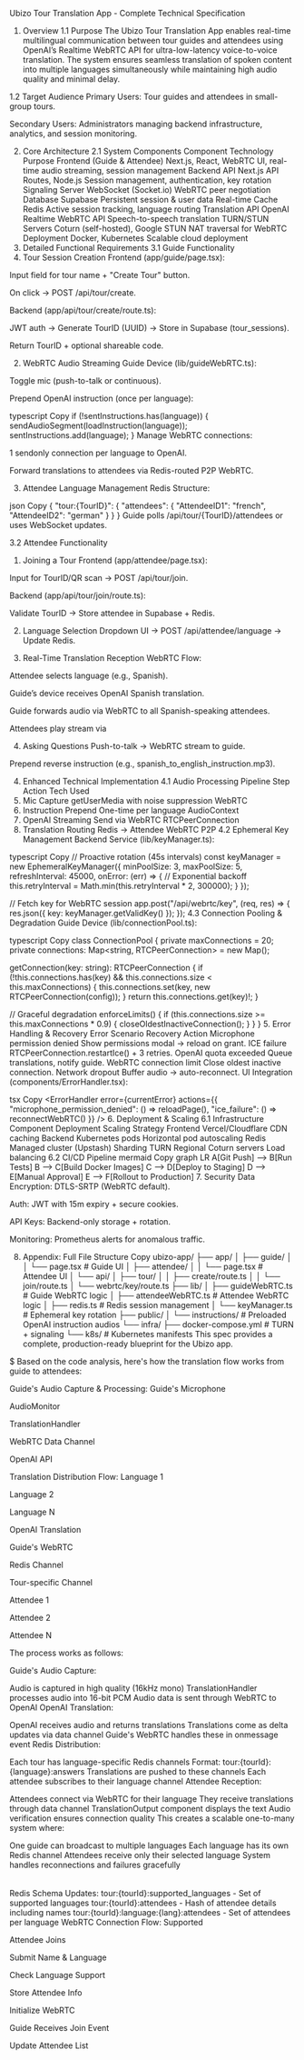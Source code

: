 Ubizo Tour Translation App - Complete Technical Specification
1. Overview
1.1 Purpose
The Ubizo Tour Translation App enables real-time multilingual communication between tour guides and attendees using OpenAI’s Realtime WebRTC API for ultra-low-latency voice-to-voice translation. The system ensures seamless translation of spoken content into multiple languages simultaneously while maintaining high audio quality and minimal delay.

1.2 Target Audience
Primary Users: Tour guides and attendees in small-group tours.

Secondary Users: Administrators managing backend infrastructure, analytics, and session monitoring.

2. Core Architecture
2.1 System Components
Component	Technology	Purpose
Frontend (Guide & Attendee)	Next.js, React, WebRTC	UI, real-time audio streaming, session management
Backend API	Next.js API Routes, Node.js	Session management, authentication, key rotation
Signaling Server	WebSocket (Socket.io)	WebRTC peer negotiation
Database	Supabase	Persistent session & user data
Real-time Cache	Redis	Active session tracking, language routing
Translation API	OpenAI Realtime WebRTC API	Speech-to-speech translation
TURN/STUN Servers	Coturn (self-hosted), Google STUN	NAT traversal for WebRTC
Deployment	Docker, Kubernetes	Scalable cloud deployment
3. Detailed Functional Requirements
3.1 Guide Functionality
1. Tour Session Creation
Frontend (app/guide/page.tsx):

Input field for tour name + "Create Tour" button.

On click → POST /api/tour/create.

Backend (app/api/tour/create/route.ts):

JWT auth → Generate TourID (UUID) → Store in Supabase (tour_sessions).

Return TourID + optional shareable code.

2. WebRTC Audio Streaming
Guide Device (lib/guideWebRTC.ts):

Toggle mic (push-to-talk or continuous).

Prepend OpenAI instruction (once per language):

typescript
Copy
if (!sentInstructions.has(language)) {
  sendAudioSegment(loadInstruction(language));
  sentInstructions.add(language);
}
Manage WebRTC connections:

1 sendonly connection per language to OpenAI.

Forward translations to attendees via Redis-routed P2P WebRTC.

3. Attendee Language Management
Redis Structure:

json
Copy
{
  "tour:{TourID}": {
    "attendees": {
      "AttendeeID1": "french",
      "AttendeeID2": "german"
    }
  }
}
Guide polls /api/tour/{TourID}/attendees or uses WebSocket updates.

3.2 Attendee Functionality
1. Joining a Tour
Frontend (app/attendee/page.tsx):

Input for TourID/QR scan → POST /api/tour/join.

Backend (app/api/tour/join/route.ts):

Validate TourID → Store attendee in Supabase + Redis.

2. Language Selection
Dropdown UI → POST /api/attendee/language → Update Redis.

3. Real-Time Translation Reception
WebRTC Flow:

Attendee selects language (e.g., Spanish).

Guide’s device receives OpenAI Spanish translation.

Guide forwards audio via WebRTC to all Spanish-speaking attendees.

Attendees play stream via <audio> element.

4. Asking Questions
Push-to-talk → WebRTC stream to guide.

Prepend reverse instruction (e.g., spanish_to_english_instruction.mp3).

4. Enhanced Technical Implementation
4.1 Audio Processing Pipeline
Step	Action	Tech Used
1. Mic Capture	getUserMedia with noise suppression	WebRTC
2. Instruction Prepend	One-time per language	AudioContext
3. OpenAI Streaming	Send via WebRTC	RTCPeerConnection
4. Translation Routing	Redis → Attendee WebRTC	P2P
4.2 Ephemeral Key Management
Backend Service (lib/keyManager.ts):

typescript
Copy
// Proactive rotation (45s intervals)
const keyManager = new EphemeralKeyManager({
  minPoolSize: 3,
  maxPoolSize: 5,
  refreshInterval: 45000,
  onError: (err) => {
    // Exponential backoff
    this.retryInterval = Math.min(this.retryInterval * 2, 300000);
  }
});

// Fetch key for WebRTC session
app.post("/api/webrtc/key", (req, res) => {
  res.json({ key: keyManager.getValidKey() });
});
4.3 Connection Pooling & Degradation
Guide Device (lib/connectionPool.ts):

typescript
Copy
class ConnectionPool {
  private maxConnections = 20;
  private connections: Map<string, RTCPeerConnection> = new Map();

  getConnection(key: string): RTCPeerConnection {
    if (!this.connections.has(key) && this.connections.size < this.maxConnections) {
      this.connections.set(key, new RTCPeerConnection(config));
    }
    return this.connections.get(key)!;
  }

  // Graceful degradation
  enforceLimits() {
    if (this.connections.size >= this.maxConnections * 0.9) {
      closeOldestInactiveConnection();
    }
  }
}
5. Error Handling & Recovery
Error Scenario	Recovery Action
Microphone permission denied	Show permissions modal → reload on grant.
ICE failure	RTCPeerConnection.restartIce() + 3 retries.
OpenAI quota exceeded	Queue translations, notify guide.
WebRTC connection limit	Close oldest inactive connection.
Network dropout	Buffer audio → auto-reconnect.
UI Integration (components/ErrorHandler.tsx):

tsx
Copy
<ErrorHandler 
  error={currentError}
  actions={{
    "microphone_permission_denied": () => reloadPage(),
    "ice_failure": () => reconnectWebRTC()
  }}
/>
6. Deployment & Scaling
6.1 Infrastructure
Component	Deployment	Scaling Strategy
Frontend	Vercel/Cloudflare	CDN caching
Backend	Kubernetes pods	Horizontal pod autoscaling
Redis	Managed cluster (Upstash)	Sharding
TURN	Regional Coturn servers	Load balancing
6.2 CI/CD Pipeline
mermaid
Copy
graph LR
  A[Git Push] --> B[Run Tests]
  B --> C[Build Docker Images]
  C --> D[Deploy to Staging]
  D --> E[Manual Approval]
  E --> F[Rollout to Production]
7. Security
Data Encryption: DTLS-SRTP (WebRTC default).

Auth: JWT with 15m expiry + secure cookies.

API Keys: Backend-only storage + rotation.

Monitoring: Prometheus alerts for anomalous traffic.

8. Appendix: Full File Structure
Copy
ubizo-app/
├── app/
│   ├── guide/
│   │   └── page.tsx          # Guide UI
│   ├── attendee/
│   │   └── page.tsx          # Attendee UI
│   └── api/
│       ├── tour/
│       │   ├── create/route.ts
│       │   └── join/route.ts
│       └── webrtc/key/route.ts
├── lib/
│   ├── guideWebRTC.ts        # Guide WebRTC logic
│   ├── attendeeWebRTC.ts     # Attendee WebRTC logic
│   ├── redis.ts              # Redis session management
│   └── keyManager.ts         # Ephemeral key rotation
├── public/
│   └── instructions/         # Preloaded OpenAI instruction audios
└── infra/
    ├── docker-compose.yml    # TURN + signaling
    └── k8s/                  # Kubernetes manifests
This spec provides a complete, production-ready blueprint for the Ubizo app.


$$$$$
Based on the code analysis, here's how the translation flow works from guide to attendees:

Guide's Audio Capture & Processing:
Guide's Microphone

AudioMonitor

TranslationHandler

WebRTC Data Channel

OpenAI API

Translation Distribution Flow:
Language 1

Language 2

Language N

OpenAI Translation

Guide's WebRTC

Redis Channel

Tour-specific Channel

Attendee 1

Attendee 2

Attendee N

The process works as follows:

Guide's Audio Capture:

Audio is captured in high quality (16kHz mono)
TranslationHandler processes audio into 16-bit PCM
Audio data is sent through WebRTC to OpenAI
OpenAI Translation:

OpenAI receives audio and returns translations
Translations come as delta updates via data channel
Guide's WebRTC handles these in onmessage event
Redis Distribution:

Each tour has language-specific Redis channels
Format: tour:{tourId}:{language}:answers
Translations are pushed to these channels
Each attendee subscribes to their language channel
Attendee Reception:

Attendees connect via WebRTC for their language
They receive translations through data channel
TranslationOutput component displays the text
Audio verification ensures connection quality
This creates a scalable one-to-many system where:

One guide can broadcast to multiple languages
Each language has its own Redis channel
Attendees receive only their selected language
System handles reconnections and failures gracefully


######

Redis Schema Updates:
tour:{tourId}:supported_languages - Set of supported languages
tour:{tourId}:attendees - Hash of attendee details including names
tour:{tourId}:language:{lang}:attendees - Set of attendees per language
WebRTC Connection Flow:
Supported

Attendee Joins

Submit Name & Language

Check Language Support

Store Attendee Info

Initialize WebRTC

Guide Receives Join Event

Update Attendee List


